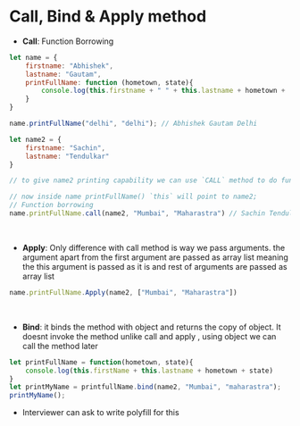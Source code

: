 # Call, Bind & Apply method

* **Call**: Function Borrowing
```js
let name = {
    firstname: "Abhishek",
    lastname: "Gautam",
    printFullName: function (hometown, state){
        console.log(this.firstname + " " + this.lastname + hometown +  state);
    }
}

name.printFullName("delhi", "delhi"); // Abhishek Gautam Delhi

let name2 = {
    firstname: "Sachin",
    lastname: "Tendulkar"
}

// to give name2 printing capability we can use `CALL` method to do function borrowing from other method

// now inside name printFullName() `this` will point to name2;
// Function borrowing
name.printFullName.call(name2, "Mumbai", "Maharastra") // Sachin Tendulkar Mumbai
```
<br/>

* **Apply**: Only difference with call method is way we pass arguments. the argument apart from the first argument are passed as array list meaning the this argument is passed as it is and rest of arguments are passed as array list
```js
name.printFullName.Apply(name2, ["Mumbai", "Maharastra"])

```
<br/>

* **Bind**: it binds the method with object and returns the copy of object. It doesnt invoke the method unlike call and apply , using object we can call the method later
```js
let printFullName = function(hometown, state){
    console.log(this.firstName + this.lastname + hometown + state)
}
let printMyName = printfullName.bind(name2, "Mumbai", "maharastra");
printMyName();

```

* Interviewer can ask to write polyfill for this